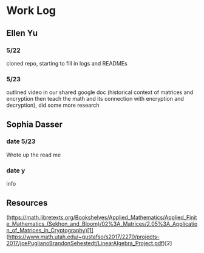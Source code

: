 # Work Log

## Ellen Yu

### 5/22

cloned repo, starting to fill in logs and READMEs

### 5/23

outlined video in our shared google doc (historical context of matrices and encryption then teach the math and its connection with encryption and decryption), did some more research


## Sophia Dasser

### date 5/23

Wrote up the read me

### date y

info

## Resources
(https://math.libretexts.org/Bookshelves/Applied_Mathematics/Applied_Finite_Mathematics_(Sekhon_and_Bloom)/02%3A_Matrices/2.05%3A_Application_of_Matrices_in_Cryptography)[1]
(https://www.math.utah.edu/~gustafso/s2017/2270/projects-2017/joePuglianoBrandonSehestedt/LinearAlgebra_Project.pdf)[2]

